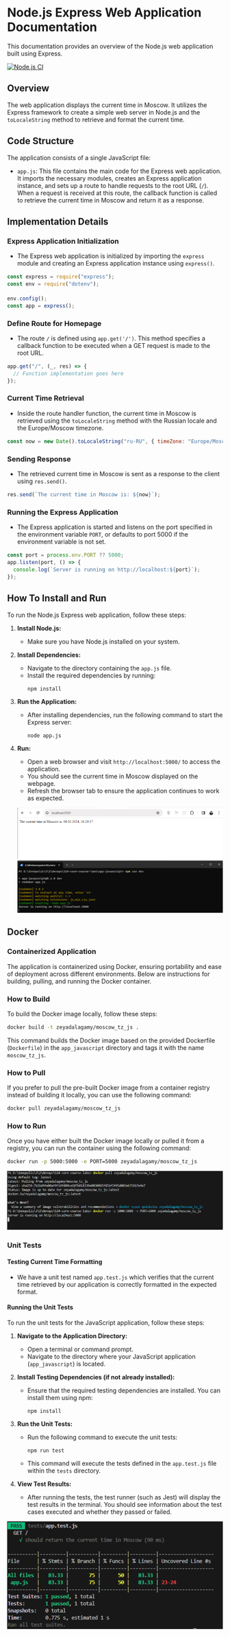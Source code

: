 # Node.js Express Web Application Documentation

This documentation provides an overview of the Node.js web application built using Express.

[![Node.js CI](https://github.com/zeyadAjamy/S24-core-course-labs/actions/workflows/javascript-ci.yaml/badge.svg?branch=lab3)](https://github.com/zeyadAjamy/S24-core-course-labs/actions/workflows/javascript-ci.yaml)

## Overview

The web application displays the current time in Moscow. It utilizes the Express framework to create a simple web server in Node.js and the `toLocaleString` method to retrieve and format the current time.

## Code Structure

The application consists of a single JavaScript file:

- `app.js`: This file contains the main code for the Express web application. It imports the necessary modules, creates an Express application instance, and sets up a route to handle requests to the root URL (`/`). When a request is received at this route, the callback function is called to retrieve the current time in Moscow and return it as a response.

## Implementation Details

### Express Application Initialization

- The Express web application is initialized by importing the `express` module and creating an Express application instance using `express()`.

```javascript
const express = require("express");
const env = require("dotenv");

env.config();
const app = express();
```

### Define Route for Homepage

- The route `/` is defined using `app.get('/')`. This method specifies a callback function to be executed when a GET request is made to the root URL.

```javascript
app.get("/", (_, res) => {
  // Function implementation goes here
});
```

### Current Time Retrieval

- Inside the route handler function, the current time in Moscow is retrieved using the `toLocaleString` method with the Russian locale and the Europe/Moscow timezone.

```javascript
const now = new Date().toLocaleString("ru-RU", { timeZone: "Europe/Moscow" });
```

### Sending Response

- The retrieved current time in Moscow is sent as a response to the client using `res.send()`.

```javascript
res.send(`The current time in Moscow is: ${now}`);
```

### Running the Express Application

- The Express application is started and listens on the port specified in the environment variable `PORT`, or defaults to port 5000 if the environment variable is not set.

```javascript
const port = process.env.PORT ?? 5000;
app.listen(port, () => {
  console.log(`Server is running on http://localhost:${port}`);
});
```

## How To Install and Run

To run the Node.js Express web application, follow these steps:

1. **Install Node.js:**

   - Make sure you have Node.js installed on your system.

2. **Install Dependencies:**

   - Navigate to the directory containing the `app.js` file.
   - Install the required dependencies by running:
     ```
     npm install
     ```

3. **Run the Application:**

   - After installing dependencies, run the following command to start the Express server:
     ```
     node app.js
     ```

4. **Run:**

   - Open a web browser and visit `http://localhost:5000/` to access the application.
   - You should see the current time in Moscow displayed on the webpage.
   - Refresh the browser tab to ensure the application continues to work as expected.

   ![Website screen](./screenshots/test.png)
   ![Terminal screenshot](./screenshots/terminal.png)

## Docker

### Containerized Application

The application is containerized using Docker, ensuring portability and ease of deployment across different environments. Below are instructions for building, pulling, and running the Docker container.

### How to Build

To build the Docker image locally, follow these steps:

```bash
docker build -t zeyadalagamy/moscow_tz_js .
```

This command builds the Docker image based on the provided Dockerfile (`Dockerfile`) in the `app_javascript` directory and tags it with the name `moscow_tz_js`.

### How to Pull

If you prefer to pull the pre-built Docker image from a container registry instead of building it locally, you can use the following command:

```bash
docker pull zeyadalagamy/moscow_tz_js
```

### How to Run

Once you have either built the Docker image locally or pulled it from a registry, you can run the container using the following command:

```bash
docker run -p 5000:5000 -e PORT=5000 zeyadalagamy/moscow_tz_js
```

![Docker pull and run](./screenshots/docker-pull-test-js.png)

### Unit Tests

#### Testing Current Time Formatting

- We have a unit test named `app.test.js` which verifies that the current time retrieved by our application is correctly formatted in the expected format.

#### Running the Unit Tests

To run the unit tests for the JavaScript application, follow these steps:

1. **Navigate to the Application Directory:**

   - Open a terminal or command prompt.
   - Navigate to the directory where your JavaScript application (`app_javascript`) is located.

2. **Install Testing Dependencies (if not already installed):**

   - Ensure that the required testing dependencies are installed. You can install them using npm:

     ```
     npm install
     ```

3. **Run the Unit Tests:**

   - Run the following command to execute the unit tests:

     ```
     npm run test
     ```

   - This command will execute the tests defined in the `app.test.js` file within the `tests` directory.

4. **View Test Results:**

   - After running the tests, the test runner (such as Jest) will display the test results in the terminal. You should see information about the test cases executed and whether they passed or failed.

![Unit test results](./screenshots/unit-testing-js.png)
